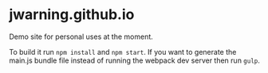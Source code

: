 # jwarning.github.io
Demo site for personal uses at the moment.

To build it run ```npm install``` and ```npm start```.
If you want to generate the main.js bundle file instead of running the webpack dev server then run ```gulp```.

